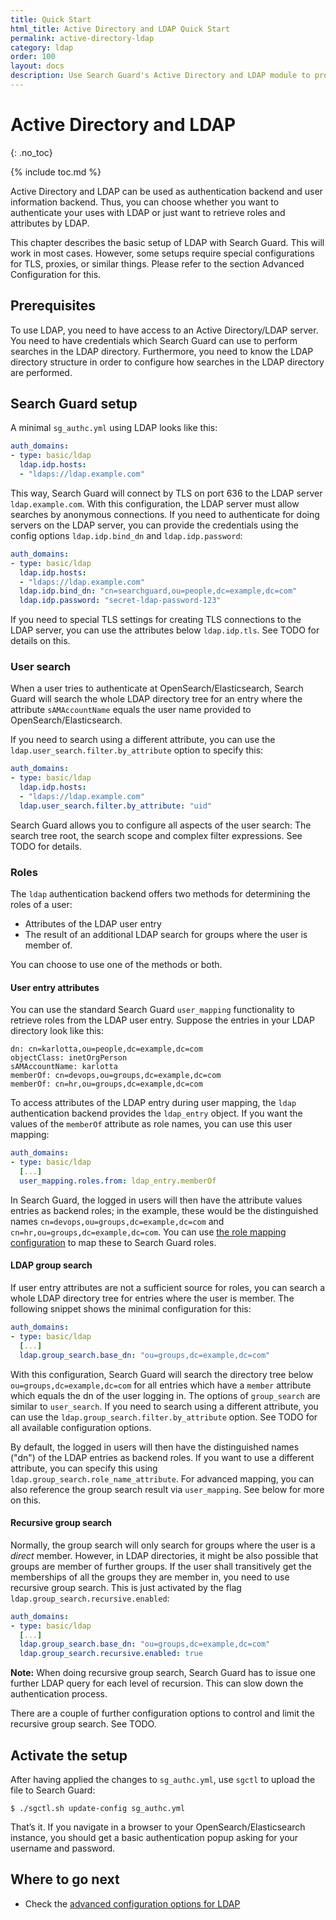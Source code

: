 ```yaml
---
title: Quick Start
html_title: Active Directory and LDAP Quick Start
permalink: active-directory-ldap
category: ldap
order: 100
layout: docs
description: Use Search Guard's Active Directory and LDAP module to protect your OpenSearch/Elasticsearch cluster against unauthorized access.
---
```

<!---
Copyright 2020 floragunn GmbH
-->

# Active Directory and LDAP
{: .no_toc}

{% include toc.md %}

Active Directory and LDAP can be used as authentication backend and user information backend. Thus, you can choose whether you want to authenticate your uses with LDAP or just want to retrieve roles and attributes by LDAP.

This chapter describes the basic setup of LDAP with Search Guard. This will work in most cases. However, some setups require special configurations for TLS, proxies, or similar things. Please refer to the section Advanced Configuration for this.

## Prerequisites

To use LDAP, you need to have access to an Active Directory/LDAP server. You need to have credentials which Search Guard can use to perform searches in the LDAP directory. Furthermore, you need to know the LDAP directory structure in order to configure how searches in the LDAP directory are performed. 

## Search Guard setup

A minimal `sg_authc.yml` using LDAP looks like this:

```yaml
auth_domains:
- type: basic/ldap
  ldap.idp.hosts:
  - "ldaps://ldap.example.com"
```

This way, Search Guard will connect by TLS on port 636 to the LDAP server `ldap.example.com`. With this configuration, the LDAP server must allow searches by anonymous connections. If you need to authenticate for doing servers on the LDAP server, you can provide the credentials using the config options `ldap.idp.bind_dn` and `ldap.idp.password`:

```yaml
auth_domains:
- type: basic/ldap
  ldap.idp.hosts:
  - "ldaps://ldap.example.com"
  ldap.idp.bind_dn: "cn=searchguard,ou=people,dc=example,dc=com"
  ldap.idp.password: "secret-ldap-password-123"
```

If you need to special TLS settings for creating TLS connections to the LDAP server,  you can use the attributes below `ldap.idp.tls`. See TODO for details on this.

### User search

When a user tries to authenticate at OpenSearch/Elasticsearch, Search Guard will search the whole LDAP directory tree for an entry where the attribute `sAMAccountName` equals the user name provided to OpenSearch/Elasticsearch. 

If you need to search using a different attribute, you can use the `ldap.user_search.filter.by_attribute` option to specify this:

```yaml
auth_domains:
- type: basic/ldap
  ldap.idp.hosts:
  - "ldaps://ldap.example.com"
  ldap.user_search.filter.by_attribute: "uid"
```

Search Guard allows you to configure all aspects of the user search: The search tree root, the search scope and complex filter expressions. See TODO for details.

### Roles

The `ldap` authentication backend offers two methods for determining the roles of a user:

- Attributes of the LDAP user entry
- The result of an additional LDAP search for groups where the user is member of.

You can choose to use one of the methods or both.

#### User entry attributes

You can use the standard Search Guard `user_mapping` functionality to retrieve roles from the LDAP user entry. Suppose the entries in your LDAP directory look like this:

```
dn: cn=karlotta,ou=people,dc=example,dc=com
objectClass: inetOrgPerson
sAMAccountName: karlotta
memberOf: cn=devops,ou=groups,dc=example,dc=com
memberOf: cn=hr,ou=groups,dc=example,dc=com
```

To access attributes of the LDAP entry during user mapping, the `ldap` authentication backend provides the `ldap_entry` object. If you want the values of the `memberOf` attribute as role names, you can use this user mapping:

```yaml
auth_domains:
- type: basic/ldap
  [...]
  user_mapping.roles.from: ldap_entry.memberOf
```

In Search Guard, the logged in users will then have the attribute values entries as backend roles; in the example, these would be the distinguished names `cn=devops,ou=groups,dc=example,dc=com` and `cn=hr,ou=groups,dc=example,dc=com`. You can use [the role mapping configuration](../_docs_roles_permissions/configuration_roles_mapping.md) to map these to Search Guard roles.

#### LDAP group search

If user entry attributes are not a sufficient source for roles, you can search a whole LDAP directory tree for entries where the user is member. The following snippet shows the minimal configuration for this:

```yaml
auth_domains:
- type: basic/ldap
  [...]
  ldap.group_search.base_dn: "ou=groups,dc=example,dc=com"  
```

With this configuration, Search Guard will search the directory tree below `ou=groups,dc=example,dc=com` for all entries which have a `member` attribute which equals the dn of the user logging in. The options of `group_search` are similar to `user_search`. If you need to search using a different attribute, you can use the `ldap.group_search.filter.by_attribute` option. See TODO for all available configuration options.

By default, the logged in users will then have the distinguished names ("dn") of the LDAP entries as backend roles. If you want to use a different attribute, you can specify this using `ldap.group_search.role_name_attribute`. For advanced mapping, you can also reference the group search result via `user_mapping`. See below for more on this.

#### Recursive group search

Normally, the group search will only search for groups where the user is a *direct* member. However, in LDAP directories, it might be also possible that groups are member of further groups. If the user shall transitively get the memberships of all the groups they are member in, you need to use recursive group search. This is just activated by the flag `ldap.group_search.recursive.enabled`: 

```yaml
auth_domains:
- type: basic/ldap
  [...]
  ldap.group_search.base_dn: "ou=groups,dc=example,dc=com"  
  ldap.group_search.recursive.enabled: true
```

**Note:** When doing recursive group search, Search Guard has to issue one further LDAP query for each level of recursion. This can slow down the authentication process. 

There are a couple of further configuration options to control and limit the recursive group search. See TODO.

## Activate the setup

After having applied the changes to `sg_authc.yml`, use `sgctl` to upload the file to Search Guard:

```
$ ./sgctl.sh update-config sg_authc.yml
```

That’s it. If you navigate in a browser to your OpenSearch/Elasticsearch instance, you should get a basic authentication popup asking for your username and password.


## Where to go next

* Check the  [advanced configuration options for LDAP](../_docs_auth_auth/auth_auth_ldap_advanced.md)